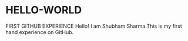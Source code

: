 # HELLO-WORLD
FIRST GITHUB EXPERIENCE
Hello! I am Shubham Sharma.This is my first hand experience on GitHub.
